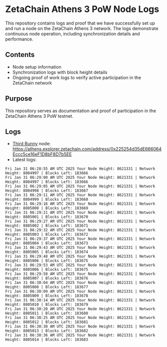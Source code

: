# ZetaChain Athens 3 PoW Node Logs
This repository contains logs and proof that we have successfully set up and run a node on the ZetaChain Athens 3 network. The logs demonstrate continuous node operation, including synchronization details and performance.

## Contents
- Node setup information
- Synchronization logs with block height details
- Ongoing proof of work logs to verify active participation in the ZetaChain network

## Purpose
This repository serves as documentation and proof of participation in the ZetaChain Athens 3 PoW testnet.

## Logs

- [Third Bunny](https://thirdbunny.xyz/) node: https://athens.explorer.zetachain.com/address/0x225254d35dE666064Eccc5ce16eF1D8bF8D7b5EE
- Latest logs:
```
Fri Jan 31 06:28:55 AM UTC 2025 Your Node Height: 8621331 | Network Height: 8804997 | Blocks Left: 183666
Fri Jan 31 06:29:00 AM UTC 2025 Your Node Height: 8621331 | Network Height: 8804997 | Blocks Left: 183666
Fri Jan 31 06:29:05 AM UTC 2025 Your Node Height: 8621331 | Network Height: 8804998 | Blocks Left: 183667
Fri Jan 31 06:29:11 AM UTC 2025 Your Node Height: 8621331 | Network Height: 8804999 | Blocks Left: 183668
Fri Jan 31 06:29:16 AM UTC 2025 Your Node Height: 8621331 | Network Height: 8805000 | Blocks Left: 183669
Fri Jan 31 06:29:21 AM UTC 2025 Your Node Height: 8621331 | Network Height: 8805001 | Blocks Left: 183670
Fri Jan 31 06:29:27 AM UTC 2025 Your Node Height: 8621331 | Network Height: 8805002 | Blocks Left: 183671
Fri Jan 31 06:29:32 AM UTC 2025 Your Node Height: 8621331 | Network Height: 8805003 | Blocks Left: 183672
Fri Jan 31 06:29:37 AM UTC 2025 Your Node Height: 8621331 | Network Height: 8805004 | Blocks Left: 183673
Fri Jan 31 06:29:43 AM UTC 2025 Your Node Height: 8621331 | Network Height: 8805005 | Blocks Left: 183674
Fri Jan 31 06:29:48 AM UTC 2025 Your Node Height: 8621331 | Network Height: 8805006 | Blocks Left: 183675
Fri Jan 31 06:29:53 AM UTC 2025 Your Node Height: 8621331 | Network Height: 8805006 | Blocks Left: 183675
Fri Jan 31 06:29:58 AM UTC 2025 Your Node Height: 8621331 | Network Height: 8805007 | Blocks Left: 183676
Fri Jan 31 06:30:04 AM UTC 2025 Your Node Height: 8621331 | Network Height: 8805008 | Blocks Left: 183677
Fri Jan 31 06:30:09 AM UTC 2025 Your Node Height: 8621331 | Network Height: 8805009 | Blocks Left: 183678
Fri Jan 31 06:30:14 AM UTC 2025 Your Node Height: 8621331 | Network Height: 8805010 | Blocks Left: 183679
Fri Jan 31 06:30:20 AM UTC 2025 Your Node Height: 8621331 | Network Height: 8805011 | Blocks Left: 183680
Fri Jan 31 06:30:25 AM UTC 2025 Your Node Height: 8621331 | Network Height: 8805012 | Blocks Left: 183681
Fri Jan 31 06:30:30 AM UTC 2025 Your Node Height: 8621331 | Network Height: 8805013 | Blocks Left: 183682
Fri Jan 31 06:30:36 AM UTC 2025 Your Node Height: 8621331 | Network Height: 8805014 | Blocks Left: 183683
```
